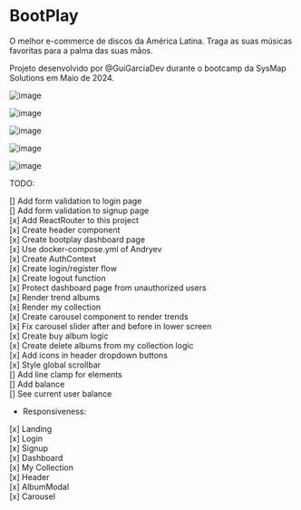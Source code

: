 # BootPlay
O melhor e-commerce de discos da América Latina. Traga as suas músicas favoritas para a palma das suas mãos. </br>

Projeto desenvolvido por @GuiGarciaDev durante o bootcamp da SysMap Solutions em Maio de 2024. </br>

![image](https://github.com/bc-fullstack-04/guilherme-garcia-frontend/assets/121461039/1b8bd067-2255-4a5d-bcb6-171d4ca448f4)

![image](https://github.com/bc-fullstack-04/guilherme-garcia-frontend/assets/121461039/b8593090-6a52-464a-9579-7c30ff4a578c)

![image](https://github.com/bc-fullstack-04/guilherme-garcia-frontend/assets/121461039/4c2bd798-62dc-471c-ad96-841b52ccd5d2)

![image](https://github.com/bc-fullstack-04/guilherme-garcia-frontend/assets/121461039/7d8fcf85-f246-4f1a-9920-d9fe8080b100)

![image](https://github.com/bc-fullstack-04/guilherme-garcia-frontend/assets/121461039/5c3315ba-777a-48ac-80fc-c4dfc121279c)

TODO: </br>

[] Add form validation to login page </br>
[] Add form validation to signup page </br>
[x] Add ReactRouter to this project </br>
[x] Create header component </br>
[x] Create bootplay dashboard page </br>
[x] Use docker-compose.yml of Andryev </br>
[x] Create AuthContext </br>
[x] Create login/register flow </br>
[x] Create logout function </br>
[x] Protect dashboard page from unauthorized users </br>
[x] Render trend albums </br>
[x] Render my collection </br>
[x] Create carousel component to render trends </br>
[x] Fix carousel slider after and before in lower screen </br>
[x] Create buy album logic </br>
[x] Create delete albums from my collection logic </br>
[x] Add icons in header dropdown buttons </br>
[x] Style global scrollbar </br>
[] Add line clamp for elements </br>
[] Add balance </br>
[] See current user balance </br>

- Responsiveness:

[x] Landing </br>
[x] Login </br>
[x] Signup </br>
[x] Dashboard </br>
[x] My Collection </br>
[x] Header </br>
[x] AlbumModal </br>
[x] Carousel </br>
